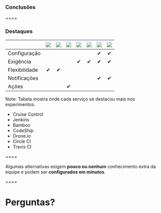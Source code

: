 ### Conclusões

====

### Destaques

| &nbsp;        | ![][cc]  | ![][jk]  | ![][bo]  | ![][cs]  | ![][dr]  | ![][ci]  | ![][tr]  |
| --            | :--:     | :--:     | :--:     | :--:     | :--:     | :--:     | :--:     |
| Configuração  |          |          |          |          |          | &#10004; | &#10004; |
| Exigência     |          |          |          | &#10004; | &#10004; | &#10004; | &#10004; |
| Flexibilidade | &#10004; | &#10004; |          |          |          |          |          |
| Notificações  |          |          |          |          |          | &#10004; | &#10004; |
| Ações         |          |          | &#10004; |          |          |          |          |

[cc]: img/logos/cruise-control-sm.png
[jk]: img/logos/jenkins-sm.png
[bo]: img/logos/bamboo-sm.png
[cs]: img/logos/codeship-sm.png
[dr]: img/logos/droneio-sm.png
[ci]: img/logos/circleci-sm.png
[tr]: img/logos/travis-sm.png

Note:
Tabela mostra onde cada serviço se destacou
mais nos experimentos.

- Cruise Control
- Jenkins
- Bamboo
- CodeShip
- Drone.io
- Circle CI
- Travis CI

====

Algumas alternativas exigem **pouco ou nenhum** conhecimento extra
da equipe e podem ser **configurados em minutos**.

====

# Perguntas?
